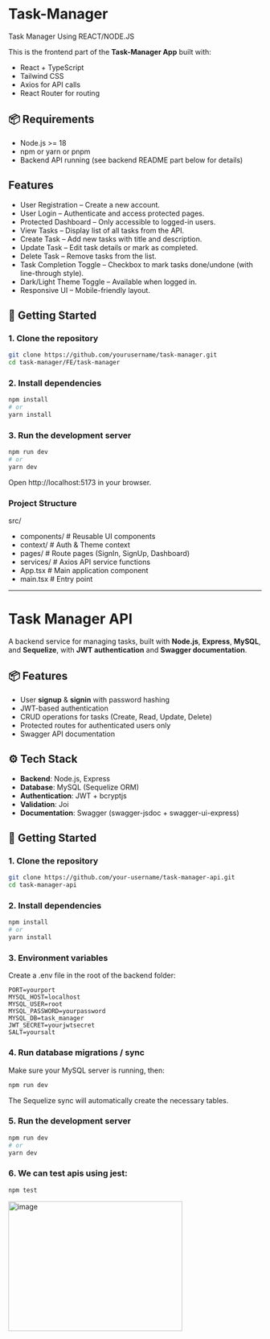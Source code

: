 # Task-Manager
Task Manager Using REACT/NODE.JS

This is the frontend part of the **Task-Manager App** built with:
- React + TypeScript
- Tailwind CSS
- Axios for API calls
- React Router for routing

## 📦 Requirements
- Node.js >= 18
- npm or yarn or pnpm
- Backend API running (see backend README part below for details)

## Features
* User Registration – Create a new account.
* User Login – Authenticate and access protected pages.
* Protected Dashboard – Only accessible to logged-in users.
* View Tasks – Display list of all tasks from the API.
* Create Task – Add new tasks with title and description.
* Update Task – Edit task details or mark as completed.
* Delete Task – Remove tasks from the list.
* Task Completion Toggle – Checkbox to mark tasks done/undone (with line-through style).
* Dark/Light Theme Toggle – Available when logged in.
* Responsive UI – Mobile-friendly layout.

## 🚀 Getting Started

### 1. Clone the repository
```bash
git clone https://github.com/yourusername/task-manager.git
cd task-manager/FE/task-manager
```
### 2. Install dependencies
```bash
npm install
# or
yarn install
```

### 3. Run the development server
```bash
npm run dev
# or
yarn dev
```
Open http://localhost:5173 in your browser.

### Project Structure
src/
  - components/     # Reusable UI components
  - context/        # Auth & Theme context
  - pages/          # Route pages (SignIn, SignUp, Dashboard)
  - services/       # Axios API service functions
  - App.tsx         # Main application component
  - main.tsx        # Entry point

---
# Task Manager API

A backend service for managing tasks, built with **Node.js**, **Express**, **MySQL**, and **Sequelize**, with **JWT authentication** and **Swagger documentation**.

## 📦 Features
- User **signup** & **signin** with password hashing
- JWT-based authentication
- CRUD operations for tasks (Create, Read, Update, Delete)
- Protected routes for authenticated users only
- Swagger API documentation

## ⚙️ Tech Stack
- **Backend**: Node.js, Express
- **Database**: MySQL (Sequelize ORM)
- **Authentication**: JWT + bcryptjs
- **Validation**: Joi
- **Documentation**: Swagger (swagger-jsdoc + swagger-ui-express)

## 🚀 Getting Started

### 1. Clone the repository
```bash
git clone https://github.com/your-username/task-manager-api.git
cd task-manager-api
```
### 2. Install dependencies
```bash
npm install
# or
yarn install
```
### 3. Environment variables

Create a .env file in the root of the backend folder:
```
PORT=yourport
MYSQL_HOST=localhost
MYSQL_USER=root
MYSQL_PASSWORD=yourpassword
MYSQL_DB=task_manager
JWT_SECRET=yourjwtsecret
SALT=yoursalt
```

### 4. Run database migrations / sync
Make sure your MySQL server is running, then:
```bash
npm run dev
```
The Sequelize sync will automatically create the necessary tables.

### 5. Run the development server
```bash
npm run dev
# or
yarn dev
```

### 6. We can test apis using jest:
```bash
npm test
```
<img width="346" height="258" alt="image" src="https://github.com/user-attachments/assets/d6c47f63-99aa-4f14-b5b2-28cee0bfe283" />


